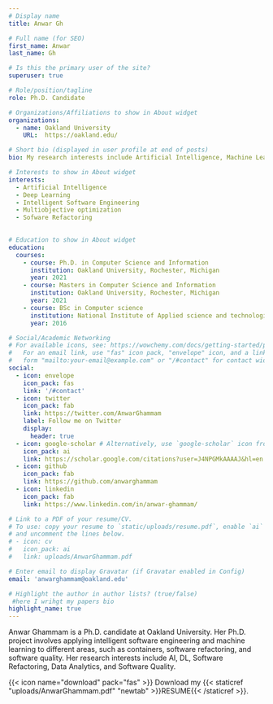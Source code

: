 ```yaml
---
# Display name
title: Anwar Gh

# Full name (for SEO)
first_name: Anwar
last_name: Gh

# Is this the primary user of the site?
superuser: true

# Role/position/tagline
role: Ph.D. Candidate 

# Organizations/Affiliations to show in About widget
organizations:
  - name: Oakland University
    URL:  https://oakland.edu/

# Short bio (displayed in user profile at end of posts)
bio: My research interests include Artificial Intelligence, Machine Learning, Software Optimization, Software Refactoring, and software quality.  

# Interests to show in About widget
interests:
  - Artificial Intelligence
  - Deep Learning
  - Intelligent Software Engineering
  - Multiobjective optimization
  - Sofware Refactoring
    

# Education to show in About widget
education:
  courses:
    - course: Ph.D. in Computer Science and Information
      institution: Oakland University, Rochester, Michigan
      year: 2021
    - course: Masters in Computer Science and Information
      institution: Oakland University, Rochester, Michigan
      year: 2021
    - course: BSc in Computer science
      institution: National Institute of Applied science and technologies, Tunis, Tunisia
      year: 2016

# Social/Academic Networking
# For available icons, see: https://wowchemy.com/docs/getting-started/page-builder/#icons
#   For an email link, use "fas" icon pack, "envelope" icon, and a link in the
#   form "mailto:your-email@example.com" or "/#contact" for contact widget.
social:
  - icon: envelope
    icon_pack: fas
    link: '/#contact'
  - icon: twitter
    icon_pack: fab
    link: https://twitter.com/AnwarGhammam
    label: Follow me on Twitter
    display:
      header: true
  - icon: google-scholar # Alternatively, use `google-scholar` icon from `ai` icon pack
    icon_pack: ai
    link: https://scholar.google.com/citations?user=J4NPGMkAAAAJ&hl=en
  - icon: github
    icon_pack: fab
    link: https://github.com/anwarghammam
  - icon: linkedin
    icon_pack: fab
    link: https://www.linkedin.com/in/anwar-ghammam/

# Link to a PDF of your resume/CV.
# To use: copy your resume to `static/uploads/resume.pdf`, enable `ai` icons in `params.yaml`,
# and uncomment the lines below.
# - icon: cv
#   icon_pack: ai
#   link: uploads/AnwarGhammam.pdf

# Enter email to display Gravatar (if Gravatar enabled in Config)
email: 'anwarghammam@oakland.edu'

# Highlight the author in author lists? (true/false)
 #here I wrihgt my papers bio
highlight_name: true
---
```


Anwar Ghammam is a Ph.D. candidate at Oakland University. Her Ph.D. project involves applying intelligent software engineering and machine learning to different areas, such as containers, software refactoring, and software quality. Her research interests include AI, DL, Software Refactoring, Data Analytics, and Software Quality.  

{{< icon name="download" pack="fas" >}} Download my {{< staticref "uploads/AnwarGhammam.pdf" "newtab" >}}RESUME{{< /staticref >}}.

